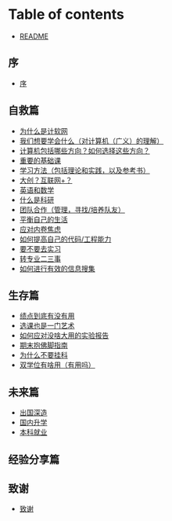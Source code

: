 # Table of contents


* [README](README.md)

## 序

* [序](00-introduction/introduction.md)

## 自救篇

* [为什么是计软网](1-save-self/1-why-JRW.md)
* [我们想要学会什么（对计算机（广义）的理解）](1-save-self/2-what-to-learn.md)
* [计算机包括哪些方向？如何选择这些方向？](1-save-self/3-fields.md)
* [重要的基础课](1-save-self/4-important-basics.md)
* [学习方法（包括理论和实践，以及参考书）](1-save-self/5-how-to-learn.md)
* [大创？互联网+？](1-save-self/6-projects.md)
* [英语和数学](1-save-self/7-English-and-Math.md)
* [什么是科研](1-save-self/8-what-is-research.md)
* [团队合作（管理，寻找/培养队友）](1-save-self/9-teamwork.md)
* [平衡自己的生活](1-save-self/10-balance-your-life.md)
* [应对内卷焦虑](1-save-self/11-cope-with-anxiety.md)
* [如何提高自己的代码/工程能力](1-save-self/12-improve-coding.md)
* [要不要去实习](1-save-self/13-internship.md)
* [转专业二三事](1-save-self/14-transfer-major.md)
* [如何进行有效的信息搜集](1-save-self/15-information-search.md)

## 生存篇

* [绩点到底有没有用](2-survive/1-GPA.md)
* [选课也是一门艺术](2-survive/2-choose-course.md)
* [如何应对没啥大用的实验报告](2-survive/3-cope-report.md)
* [期末抱佛脚指南](2-survive/4-cramming.md)
* [为什么不要挂科](2-survive/5-why-not-fail-pass.md)
* [双学位有啥用（有用吗）](2-survive/6-double-degree.md)

## 未来篇

* [出国深造]()
* [国内升学]()
* [本科就业]()

## 经验分享篇

## 致谢

* [致谢](99-acknowledgment/acknowledgment.md)